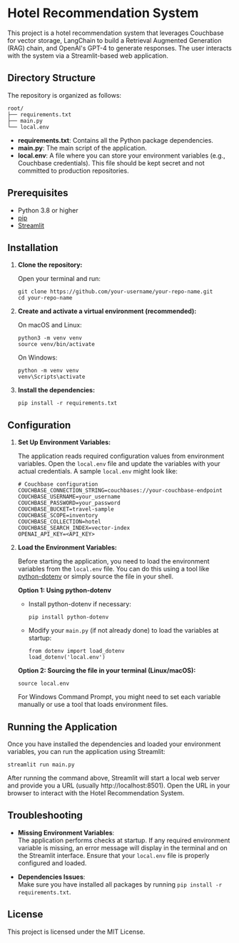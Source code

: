 # Hotel Recommendation System

This project is a hotel recommendation system that leverages Couchbase for vector storage, LangChain to build a Retrieval Augmented Generation (RAG) chain, and OpenAI's GPT-4 to generate responses. The user interacts with the system via a Streamlit-based web application.

## Directory Structure

The repository is organized as follows:

```
root/
├── requirements.txt
├── main.py
└── local.env
```

- **requirements.txt**: Contains all the Python package dependencies.
- **main.py**: The main script of the application.
- **local.env**: A file where you can store your environment variables (e.g., Couchbase credentials). This file should be kept secret and not committed to production repositories.

## Prerequisites

- Python 3.8 or higher
- [pip](https://pip.pypa.io/en/stable/installation/)
- [Streamlit](https://streamlit.io/)

## Installation

1. **Clone the repository:**

   Open your terminal and run:

   ```
   git clone https://github.com/your-username/your-repo-name.git
   cd your-repo-name
   ```

2. **Create and activate a virtual environment (recommended):**

   On macOS and Linux:

   ```
   python3 -m venv venv
   source venv/bin/activate
   ```

   On Windows:

   ```
   python -m venv venv
   venv\Scripts\activate
   ```

3. **Install the dependencies:**

   ```
   pip install -r requirements.txt
   ```

## Configuration

1. **Set Up Environment Variables:**

   The application reads required configuration values from environment variables. Open the `local.env` file and update the variables with your actual credentials. A sample `local.env` might look like:

   ```
   # Couchbase configuration
   COUCHBASE_CONNECTION_STRING=couchbases://your-couchbase-endpoint
   COUCHBASE_USERNAME=your_username
   COUCHBASE_PASSWORD=your_password
   COUCHBASE_BUCKET=travel-sample
   COUCHBASE_SCOPE=inventory
   COUCHBASE_COLLECTION=hotel
   COUCHBASE_SEARCH_INDEX=vector-index
   OPENAI_API_KEY=<API_KEY>
   ```

2. **Load the Environment Variables:**

   Before starting the application, you need to load the environment variables from the `local.env` file. You can do this using a tool like [python-dotenv](https://pypi.org/project/python-dotenv/) or simply source the file in your shell.

   **Option 1: Using python-dotenv**

   - Install python-dotenv if necessary:
     ```
     pip install python-dotenv
     ```
   - Modify your `main.py` (if not already done) to load the variables at startup:
     ```
     from dotenv import load_dotenv
     load_dotenv('local.env')
     ```

   **Option 2: Sourcing the file in your terminal (Linux/macOS):**

   ```
   source local.env
   ```

   For Windows Command Prompt, you might need to set each variable manually or use a tool that loads environment files.

## Running the Application

Once you have installed the dependencies and loaded your environment variables, you can run the application using Streamlit:

```
streamlit run main.py
```

After running the command above, Streamlit will start a local web server and provide you a URL (usually http://localhost:8501). Open the URL in your browser to interact with the Hotel Recommendation System.

## Troubleshooting

- **Missing Environment Variables**:  
  The application performs checks at startup. If any required environment variable is missing, an error message will display in the terminal and on the Streamlit interface. Ensure that your `local.env` file is properly configured and loaded.

- **Dependencies Issues**:  
  Make sure you have installed all packages by running `pip install -r requirements.txt`.

## License

This project is licensed under the MIT License.